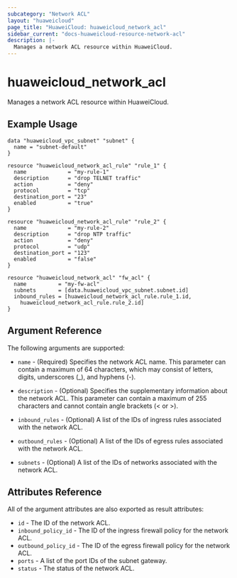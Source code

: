 ```yaml
---
subcategory: "Network ACL"
layout: "huaweicloud"
page_title: "HuaweiCloud: huaweicloud_network_acl"
sidebar_current: "docs-huaweicloud-resource-network-acl"
description: |-
  Manages a network ACL resource within HuaweiCloud.
---
```


# huaweicloud\_network\_acl

Manages a network ACL resource within HuaweiCloud.

## Example Usage

```hcl
data "huaweicloud_vpc_subnet" "subnet" {
  name = "subnet-default"
}

resource "huaweicloud_network_acl_rule" "rule_1" {
  name             = "my-rule-1"
  description      = "drop TELNET traffic"
  action           = "deny"
  protocol         = "tcp"
  destination_port = "23"
  enabled          = "true"
}

resource "huaweicloud_network_acl_rule" "rule_2" {
  name             = "my-rule-2"
  description      = "drop NTP traffic"
  action           = "deny"
  protocol         = "udp"
  destination_port = "123"
  enabled          = "false"
}

resource "huaweicloud_network_acl" "fw_acl" {
  name          = "my-fw-acl"
  subnets       = [data.huaweicloud_vpc_subnet.subnet.id]
  inbound_rules = [huaweicloud_network_acl_rule.rule_1.id,
    huaweicloud_network_acl_rule.rule_2.id]
}
```

## Argument Reference

The following arguments are supported:

* `name` - (Required) Specifies the network ACL name. This parameter can contain a maximum of 64 characters,
    which may consist of letters, digits, underscores (_), and hyphens (-).

* `description` - (Optional) Specifies the supplementary information about the network ACL.
    This parameter can contain a maximum of 255 characters and cannot contain angle brackets (< or >).

* `inbound_rules` - (Optional)  A list of the IDs of ingress rules associated with the network ACL. 

* `outbound_rules` - (Optional) A list of the IDs of egress rules associated with the network ACL. 

* `subnets` - (Optional) A list of the IDs of networks associated with the network ACL. 

## Attributes Reference

All of the argument attributes are also exported as result attributes:

* `id` - The ID of the network ACL.
* `inbound_policy_id` - The ID of the ingress firewall policy for the network ACL.
* `outbound_policy_id` - The ID of the egress firewall policy for the network ACL.
* `ports` - A list of the port IDs of the subnet gateway.
* `status` - The status of the network ACL. 
